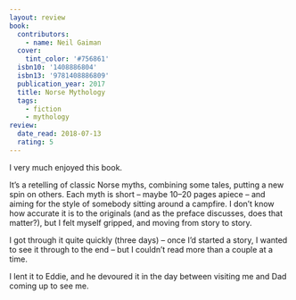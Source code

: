 ```yaml
---
layout: review
book:
  contributors:
    - name: Neil Gaiman
  cover:
    tint_color: '#756861'
  isbn10: '1408886804'
  isbn13: '9781408886809'
  publication_year: 2017
  title: Norse Mythology
  tags:
    - fiction
    - mythology
review:
  date_read: 2018-07-13
  rating: 5
---
```


I very much enjoyed this book.

It’s a retelling of classic Norse myths, combining some tales, putting a new spin on others. Each myth is short – maybe 10–20 pages apiece – and aiming for the style of somebody sitting around a campfire. I don’t know how accurate it is to the originals (and as the preface discusses, does that matter?), but I felt myself gripped, and moving from story to story.

I got through it quite quickly (three days) – once I’d started a story, I wanted to see it through to the end – but I couldn’t read more than a couple at a time.

I lent it to Eddie, and he devoured it in the day between visiting me and Dad coming up to see me.
